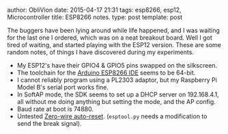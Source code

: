 author: ObliVion
date: 2015-04-17 21:31
tags: esp8266, esp12, Microcontroller
title: ESP8266 notes.
type: post
template: post

The buggers have been lying around while life happened, and I was waiting
for the last one I ordered, which was on a neat breakout board. Well I
got tired of waiting, and started playing with the ESP12 version. These
are some random notes, of things I have discovered during my
experiments.

 - My ESP12's have their GPIO4 & GPIO5 pins swapped on the silkscreen.
 - The toolchain for the [Arduino ESP8266 IDE](https://github.com/esp8266/Arduino) seems to be 64-bit.
 - I cannot reliably program using a PL2303 adaptor, but my Raspberry Pi
   Model B's serial port works fine.
 - In SoftAP mode, the SDK seems to set up a DHCP server on 192.168.4.1, all
   without me doing anything but setting the mode, and the AP config.
 - Baud rate at boot is 74880.
 - Untested [Zero-wire auto-reset](http://nerdralph.blogspot.dk/2015/04/zero-wire-auto-reset-for-esp8266arduino.html).
   (`esptool.py` needs a modification to send the break signal).
